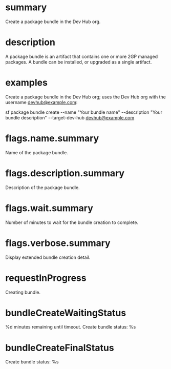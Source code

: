 # summary

Create a package bundle in the Dev Hub org.

# description

A package bundle is an artifact that contains one or more 2GP managed packages.
A bundle can be installed, or upgraded as a single artifact.

# examples

Create a package bundle in the Dev Hub org; uses the Dev Hub org with the username devhub@example.com:

sf package bundle create --name "Your bundle name" --description "Your bundle description" --target-dev-hub devhub@example.com

# flags.name.summary

Name of the package bundle.

# flags.description.summary

Description of the package bundle.

# flags.wait.summary

Number of minutes to wait for the bundle creation to complete.

# flags.verbose.summary

Display extended bundle creation detail.

# requestInProgress

Creating bundle.

# bundleCreateWaitingStatus

%d minutes remaining until timeout. Create bundle status: %s

# bundleCreateFinalStatus

Create bundle status: %s
